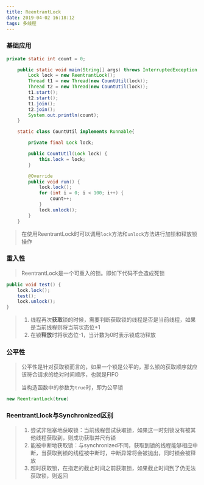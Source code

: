 ```yaml
---
title: ReentrantLock
date: 2019-04-02 16:18:12
tags: 多线程
---
```


### 基础应用

~~~java
private static int count = 0;

    public static void main(String[] args) throws InterruptedException {
        Lock lock = new ReentrantLock();
        Thread t1 = new Thread(new CountUtil(lock));
        Thread t2 = new Thread(new CountUtil(lock));
        t1.start();
        t2.start();
        t1.join();
        t2.join();
        System.out.println(count);
    }

    static class CountUtil implements Runnable{

        private final Lock lock;

        public CountUtil(Lock lock) {
            this.lock = lock;
        }

        @Override
        public void run() {
            lock.lock();
            for (int i = 0; i < 100; i++) {
                count++;
            }
            lock.unlock();
        }
    }
~~~

> 在使用ReentrantLock时可以调用`lock`方法和`unlock`方法进行加锁和释放锁操作

### 重入性

> ReentrantLock是一个可重入的锁。即如下代码不会造成死锁

~~~java
public void test() {
    lock.lock();
    test();
    lock.unlock();
}
~~~

> 1. 线程再次**获取**锁的时候，需要判断获取锁的线程是否是当前线程，如果是当前线程则将当前状态位+1
> 2. 在锁**释放**时将状态位-1，当计数为0时表示锁成功释放

### 公平性

> 公平性是针对获取锁而言的，如果一个锁是公平的，那么锁的获取顺序就应该符合请求的绝对时间顺序，也就是FIFO
>
> 当构造函数中的参数为`true`时，即为公平锁

~~~java
new ReentrantLock(true)
~~~

### ReentrantLlock与Synchronized区别

> 1. 尝试非阻塞地获取锁：当前线程尝试获取锁，如果这一时刻锁没有被其他线程获取到，则成功获取并尺有锁
> 2. 能被中断地获取锁：与synchronized不同，获取到锁的线程能够相应中断，当获取到锁的线程被中断时，中断异常将会被抛出，同时锁会被释放
> 3. 超时获取锁，在指定的截止时间之前获取锁，如果截止时间到了仍无法获取锁，则返回